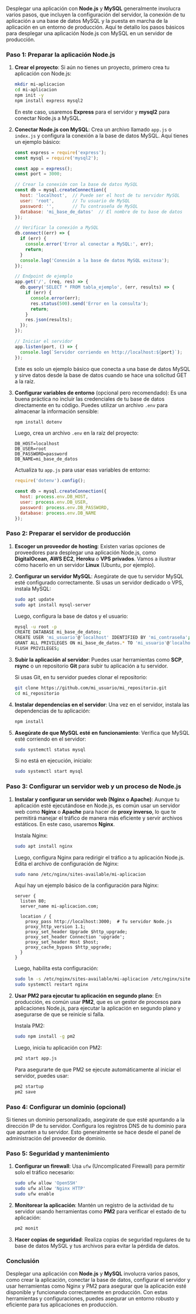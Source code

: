Desplegar una aplicación con **Node.js** y **MySQL** generalmente involucra varios pasos, que incluyen la configuración del servidor, la conexión de tu aplicación a una base de datos MySQL y la puesta en marcha de la aplicación en un entorno de producción. Aquí te detallo los pasos básicos para desplegar una aplicación Node.js con MySQL en un servidor de producción.

### Paso 1: **Preparar la aplicación Node.js**

1. **Crear el proyecto**:
   Si aún no tienes un proyecto, primero crea tu aplicación con Node.js:
   ```bash
   mkdir mi-aplicacion
   cd mi-aplicacion
   npm init -y
   npm install express mysql2
   ```

   En este caso, usaremos **Express** para el servidor y **mysql2** para conectar Node.js a MySQL.

2. **Conectar Node.js con MySQL**:
   Crea un archivo llamado `app.js` o `index.js` y configura la conexión a la base de datos MySQL. Aquí tienes un ejemplo básico:

   ```javascript
   const express = require('express');
   const mysql = require('mysql2');

   const app = express();
   const port = 3000;

   // Crear la conexión con la base de datos MySQL
   const db = mysql.createConnection({
     host: 'localhost',  // Puede ser el host de tu servidor MySQL
     user: 'root',       // Tu usuario de MySQL
     password: '',       // Tu contraseña de MySQL
     database: 'mi_base_de_datos'  // El nombre de tu base de datos
   });

   // Verificar la conexión a MySQL
   db.connect((err) => {
     if (err) {
       console.error('Error al conectar a MySQL:', err);
       return;
     }
     console.log('Conexión a la base de datos MySQL exitosa');
   });

   // Endpoint de ejemplo
   app.get('/', (req, res) => {
     db.query('SELECT * FROM tabla_ejemplo', (err, results) => {
       if (err) {
         console.error(err);
         res.status(500).send('Error en la consulta');
         return;
       }
       res.json(results);
     });
   });

   // Iniciar el servidor
   app.listen(port, () => {
     console.log(`Servidor corriendo en http://localhost:${port}`);
   });
   ```

   Este es solo un ejemplo básico que conecta a una base de datos MySQL y sirve datos desde la base de datos cuando se hace una solicitud GET a la raíz.

3. **Configurar variables de entorno** (opcional pero recomendado):
   Es una buena práctica no incluir las credenciales de tu base de datos directamente en tu código. Puedes utilizar un archivo `.env` para almacenar la información sensible:
   ```bash
   npm install dotenv
   ```

   Luego, crea un archivo `.env` en la raíz del proyecto:
   ```env
   DB_HOST=localhost
   DB_USER=root
   DB_PASSWORD=password
   DB_NAME=mi_base_de_datos
   ```

   Actualiza tu `app.js` para usar esas variables de entorno:
   ```javascript
   require('dotenv').config();

   const db = mysql.createConnection({
     host: process.env.DB_HOST,
     user: process.env.DB_USER,
     password: process.env.DB_PASSWORD,
     database: process.env.DB_NAME
   });
   ```

### Paso 2: **Preparar el servidor de producción**

1. **Escoger un proveedor de hosting**:
   Existen varias opciones de proveedores para desplegar una aplicación Node.js, como **DigitalOcean**, **AWS EC2**, **Heroku** o **VPS privados**. Vamos a ilustrar cómo hacerlo en un servidor **Linux** (Ubuntu, por ejemplo).

2. **Configurar un servidor MySQL**:
   Asegúrate de que tu servidor MySQL esté configurado correctamente. Si usas un servidor dedicado o VPS, instala MySQL:
   ```bash
   sudo apt update
   sudo apt install mysql-server
   ```

   Luego, configura la base de datos y el usuario:
   ```bash
   mysql -u root -p
   CREATE DATABASE mi_base_de_datos;
   CREATE USER 'mi_usuario'@'localhost' IDENTIFIED BY 'mi_contraseña';
   GRANT ALL PRIVILEGES ON mi_base_de_datos.* TO 'mi_usuario'@'localhost';
   FLUSH PRIVILEGES;
   ```

3. **Subir la aplicación al servidor**:
   Puedes usar herramientas como **SCP**, **rsync** o un repositorio **Git** para subir tu aplicación a tu servidor.

   Si usas Git, en tu servidor puedes clonar el repositorio:
   ```bash
   git clone https://github.com/mi_usuario/mi_repositorio.git
   cd mi_repositorio
   ```

4. **Instalar dependencias en el servidor**:
   Una vez en el servidor, instala las dependencias de tu aplicación:
   ```bash
   npm install
   ```

5. **Asegúrate de que MySQL esté en funcionamiento**:
   Verifica que MySQL esté corriendo en el servidor:
   ```bash
   sudo systemctl status mysql
   ```

   Si no está en ejecución, inícialo:
   ```bash
   sudo systemctl start mysql
   ```

### Paso 3: **Configurar un servidor web y un proceso de Node.js**

1. **Instalar y configurar un servidor web (Nginx o Apache)**:
   Aunque tu aplicación esté ejecutándose en Node.js, es común usar un servidor web como **Nginx** o **Apache** para hacer de **proxy inverso**, lo que te permitirá manejar el tráfico de manera más eficiente y servir archivos estáticos. En este caso, usaremos **Nginx**.

   Instala Nginx:
   ```bash
   sudo apt install nginx
   ```

   Luego, configura Nginx para redirigir el tráfico a tu aplicación Node.js. Edita el archivo de configuración de Nginx:
   ```bash
   sudo nano /etc/nginx/sites-available/mi-aplicacion
   ```

   Aquí hay un ejemplo básico de la configuración para Nginx:
   ```nginx
   server {
     listen 80;
     server_name mi-aplicacion.com;

     location / {
       proxy_pass http://localhost:3000;  # Tu servidor Node.js
       proxy_http_version 1.1;
       proxy_set_header Upgrade $http_upgrade;
       proxy_set_header Connection 'upgrade';
       proxy_set_header Host $host;
       proxy_cache_bypass $http_upgrade;
     }
   }
   ```

   Luego, habilita esta configuración:
   ```bash
   sudo ln -s /etc/nginx/sites-available/mi-aplicacion /etc/nginx/sites-enabled/
   sudo systemctl restart nginx
   ```

2. **Usar PM2 para ejecutar tu aplicación en segundo plano**:
   En producción, es común usar **PM2**, que es un gestor de procesos para aplicaciones Node.js, para ejecutar la aplicación en segundo plano y asegurarse de que se reinicie si falla.

   Instala PM2:
   ```bash
   sudo npm install -g pm2
   ```

   Luego, inicia tu aplicación con PM2:
   ```bash
   pm2 start app.js
   ```

   Para asegurarte de que PM2 se ejecute automáticamente al iniciar el servidor, puedes usar:
   ```bash
   pm2 startup
   pm2 save
   ```

### Paso 4: **Configurar un dominio (opcional)**

Si tienes un dominio personalizado, asegúrate de que esté apuntando a la dirección IP de tu servidor. Configura los registros DNS de tu dominio para que apunten a tu servidor. Esto generalmente se hace desde el panel de administración del proveedor de dominio.

### Paso 5: **Seguridad y mantenimiento**

1. **Configurar un firewall**:
   Usa `ufw` (Uncomplicated Firewall) para permitir solo el tráfico necesario:
   ```bash
   sudo ufw allow 'OpenSSH'
   sudo ufw allow 'Nginx HTTP'
   sudo ufw enable
   ```

2. **Monitorear la aplicación**:
   Mantén un registro de la actividad de tu servidor usando herramientas como **PM2** para verificar el estado de tu aplicación:
   ```bash
   pm2 monit
   ```

3. **Hacer copias de seguridad**:
   Realiza copias de seguridad regulares de tu base de datos MySQL y tus archivos para evitar la pérdida de datos.

### Conclusión

Desplegar una aplicación con **Node.js** y **MySQL** involucra varios pasos, como crear la aplicación, conectar la base de datos, configurar el servidor y usar herramientas como Nginx y PM2 para asegurar que la aplicación esté disponible y funcionando correctamente en producción. Con estas herramientas y configuraciones, puedes asegurar un entorno robusto y eficiente para tus aplicaciones en producción.